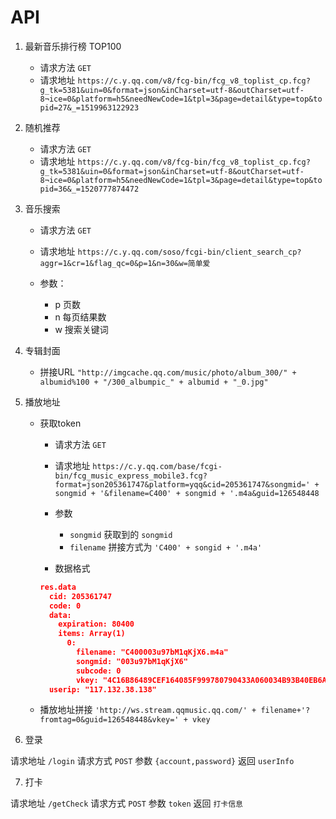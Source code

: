 # API

1. 最新音乐排行榜 TOP100

   * 请求方法 `GET`
   * 请求地址 `https://c.y.qq.com/v8/fcg-bin/fcg_v8_toplist_cp.fcg?g_tk=5381&uin=0&format=json&inCharset=utf-8&outCharset=utf-8¬ice=0&platform=h5&needNewCode=1&tpl=3&page=detail&type=top&topid=27&_=1519963122923`

2. 随机推荐

   * 请求方法 `GET`
   * 请求地址 `https://c.y.qq.com/v8/fcg-bin/fcg_v8_toplist_cp.fcg?g_tk=5381&uin=0&format=json&inCharset=utf-8&outCharset=utf-8¬ice=0&platform=h5&needNewCode=1&tpl=3&page=detail&type=top&topid=36&_=1520777874472`

3. 音乐搜索

   * 请求方法 `GET`
   * 请求地址 `https://c.y.qq.com/soso/fcgi-bin/client_search_cp?aggr=1&cr=1&flag_qc=0&p=1&n=30&w=简单爱`
   * 参数：
  
     * p 页数
     * n 每页结果数
     * w 搜索关键词

4. 专辑封面

   * 拼接URL `"http://imgcache.qq.com/music/photo/album_300/" + albumid%100 + "/300_albumpic_" + albumid + "_0.jpg"`

5. 播放地址

   * 获取token

     * 请求方法 `GET`
     * 请求地址 `https://c.y.qq.com/base/fcgi-bin/fcg_music_express_mobile3.fcg?format=json205361747&platform=yqq&cid=205361747&songmid=' + songmid + '&filename=C400' + songmid + '.m4a&guid=126548448`
     * 参数

       * `songmid` 获取到的 `songmid`
       * `filename` 拼接方式为 `'C400' + songid + '.m4a'`

     * 数据格式

      ```json
      res.data
        cid: 205361747
        code: 0
        data:
          expiration: 80400
          items: Array(1)
            0:
              filename: "C400003u97bM1qKjX6.m4a"
              songmid: "003u97bM1qKjX6"
              subcode: 0
              vkey: "4C16B86489CEF164085F999780790433A060034B93B40EB6AD67A8C96D1AB47E2B43BDF6A7C797E75BFB03DD8FD1B9A5843AFCB3E58BD68D"
        userip: "117.132.38.138"
      ```

   * 播放地址拼接 `'http://ws.stream.qqmusic.qq.com/' + filename+'?fromtag=0&guid=126548448&vkey=' + vkey`  

6. 登录

  请求地址 `/login`
  请求方式 `POST`
  参数 `{account,password}`
  返回 `userInfo`

7. 打卡
  
  请求地址 `/getCheck`
  请求方式 `POST`
  参数 `token`
  返回 `打卡信息`